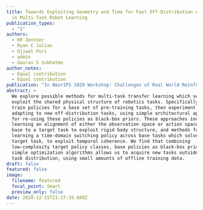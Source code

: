 ```yaml
---
title: Towards Exploiting Geometry and Time for Fast Off-Distribution Adaptation
  in Multi-Task Robot Learning
publication_types:
  - "1"
authors:
  - KR Zentner
  - Ryan C Julian
  - Ujjwal Puri
  - admin
  - Gaurav S Sukhatme
author_notes:
  - Equal contribution
  - Equal contribution
publication: "In NeurIPS 2020 Workshop: Challenges of Real World Reinforcement Learning"
abstract: >
  We explore possible methods for multi-task transfer learning which seek to
  exploit the shared physical structure of robotics tasks. Specifically, we
  train policies for a base set of pre-training tasks, then experiment with
  adapting to new off-distribution tasks, using simple architectural approaches
  for re-using these policies as black-box priors. These approaches include
  learning an alignment of either the observation space or action space from a
  base to a target task to exploit rigid body structure, and methods for
  learning a time-domain switching policy across base tasks which solves the
  target task, to exploit temporal coherence. We find that combining
  low-complexity target policy classes, base policies as black-box priors, and
  simple optimization algorithms allows us to acquire new tasks outside the base
  task distribution, using small amounts of offline training data.
draft: false
featured: false
image:
  filename: featured
  focal_point: Smart
  preview_only: false
date: 2020-12-15T21:17:19.609Z
---
```

